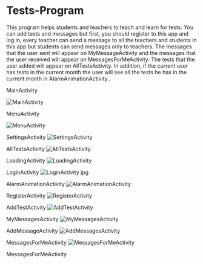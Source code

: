 # Tests-Program
This program helps students and teachers to teach and learn for tests.
You can add tests and messages but first, you should register to this app and log in, every teacher can send a message to all the teachers and students in this app but students can send messages only to teachers.
The messages that the user sent will appear on MyMessageActivity and the messages that the user received will appear on MessagesForMeActivity.
The tests that the user added will appear on AllTestsActivity.
In addition, if the current user has tests in the current month the user will see all the tests he has in the current month in AlarmAnimationActivity..

MainActivity

 ![MainActivity](https://github.com/ViolettaLifshitz/Tests-Program/assets/137820784/b3f03b9d-a5f5-4f06-b072-9d0d536dffcc)


MenuActivity
 
![MenuActivity](https://github.com/ViolettaLifshitz/Tests-Program/assets/137820784/08348be2-04f9-40dd-af80-ef679fa3ab1f)

SettingsActivity
 ![SettingsActivity](https://github.com/ViolettaLifshitz/Tests-Program/assets/137820784/03d6db3b-e581-4648-bebf-8fa813def541)

AllTestsActivity
 ![AllTestsActivity](https://github.com/ViolettaLifshitz/Tests-Program/assets/137820784/29943104-a2b6-453f-aa17-7a35414ba51d)


LoadingActivity
![LoadingActivity](https://github.com/ViolettaLifshitz/Tests-Program/assets/137820784/267dd31f-4ae9-43a0-bcb7-33ff1c6d460c)

 

LoginActivity
 ![LoginActivity jpg](https://github.com/ViolettaLifshitz/Tests-Program/assets/137820784/ec377181-ea72-4078-a642-8f5e0aa0f4b5)

AlarmAnimationActivity
 ![AlarmAnimationActivity](https://github.com/ViolettaLifshitz/Tests-Program/assets/137820784/1041600c-0c8a-4a43-870f-822f9363e63e)

RegisterActivity
 ![RegisterActivity](https://github.com/ViolettaLifshitz/Tests-Program/assets/137820784/b59150c8-d75f-4f4f-a1f5-0b875c72b159)

AddTestActivity
 ![AddTestActivity](https://github.com/ViolettaLifshitz/Tests-Program/assets/137820784/9f5cebc5-6598-4c7f-9c5f-76a97f0df64a)

MyMessagesActivity
 ![MyMessagesActivity](https://github.com/ViolettaLifshitz/Tests-Program/assets/137820784/deb07fa8-3164-48c1-b276-aabb6f89050e)

AddMessageActivity
 ![AddMessagesActivity](https://github.com/ViolettaLifshitz/Tests-Program/assets/137820784/4c75bea0-0c70-46f1-9242-29b9a65870e7)

MessagesForMeActivity
![MessagesForMeActivity](https://github.com/ViolettaLifshitz/Tests-Program/assets/137820784/4474ee28-a545-4298-a75a-25d60bd3592a)


MessagesForMeActivity

 




